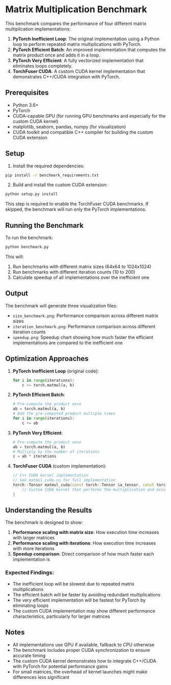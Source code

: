 # Matrix Multiplication Benchmark

This benchmark compares the performance of four different matrix multiplication implementations:

1. **PyTorch Inefficient Loop**: The original implementation using a Python loop to perform repeated matrix multiplications with PyTorch.
2. **PyTorch Efficient Batch**: An improved implementation that computes the matrix product once and adds it in a loop.
3. **PyTorch Very Efficient**: A fully vectorized implementation that eliminates loops completely.
4. **TorchFuser CUDA**: A custom CUDA kernel implementation that demonstrates C++/CUDA integration with PyTorch.

## Prerequisites

- Python 3.6+
- PyTorch 
- CUDA-capable GPU (for running GPU benchmarks and especially for the custom CUDA kernel)
- matplotlib, seaborn, pandas, numpy (for visualization)
- CUDA toolkit and compatible C++ compiler for building the custom CUDA extension

## Setup

1. Install the required dependencies:
```bash
pip install -r benchmark_requirements.txt
```

2. Build and install the custom CUDA extension:
```bash
python setup.py install
```
This step is required to enable the TorchFuser CUDA benchmarks. If skipped, the benchmark will run only the PyTorch implementations.

## Running the Benchmark

To run the benchmark:
```bash
python benchmark.py
```

This will:
1. Run benchmarks with different matrix sizes (64x64 to 1024x1024)
2. Run benchmarks with different iteration counts (10 to 200)
3. Calculate speedup of all implementations over the inefficient one

## Output

The benchmark will generate three visualization files:
- `size_benchmark.png`: Performance comparison across different matrix sizes
- `iteration_benchmark.png`: Performance comparison across different iteration counts
- `speedup.png`: Speedup chart showing how much faster the efficient implementations are compared to the inefficient one

## Optimization Approaches

1. **PyTorch Inefficient Loop** (original code):
   ```python
   for i in range(iterations):
       c += torch.matmul(a, b)
   ```

2. **PyTorch Efficient Batch**:
   ```python
   # Pre-compute the product once
   ab = torch.matmul(a, b)
   # Add the pre-computed product multiple times
   for i in range(iterations):
       c += ab
   ```

3. **PyTorch Very Efficient**:
   ```python
   # Pre-compute the product once
   ab = torch.matmul(a, b)
   # Multiply by the number of iterations
   c = ab * iterations
   ```

4. **TorchFuser CUDA** (custom implementation):
   ```cpp
   // C++ CUDA kernel implementation
   // See matmul_cuda.cu for full implementation
   torch::Tensor matmul_cuda(const torch::Tensor &a_tensor, const torch::Tensor &b_tensor, int iterations) {
       // Custom CUDA kernel that performs the multiplication and accumulation
   }
   ```

## Understanding the Results

The benchmark is designed to show:

1. **Performance scaling with matrix size**: How execution time increases with larger matrices
2. **Performance scaling with iterations**: How execution time increases with more iterations
3. **Speedup comparison**: Direct comparison of how much faster each implementation is

### Expected Findings:

- The inefficient loop will be slowest due to repeated matrix multiplications
- The efficient batch will be faster by avoiding redundant multiplications
- The very efficient implementation will be fastest for PyTorch by eliminating loops
- The custom CUDA implementation may show different performance characteristics, particularly for larger matrices

## Notes

- All implementations use GPU if available, fallback to CPU otherwise
- The benchmark includes proper CUDA synchronization to ensure accurate timing
- The custom CUDA kernel demonstrates how to integrate C++/CUDA with PyTorch for potential performance gains
- For small matrices, the overhead of kernel launches might make differences less significant 